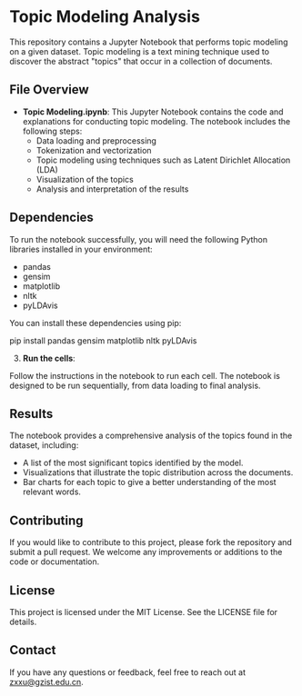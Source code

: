 # Topic Modeling Analysis

This repository contains a Jupyter Notebook that performs topic modeling on a given dataset. Topic modeling is a text mining technique used to discover the abstract "topics" that occur in a collection of documents.

## File Overview

- **Topic Modeling.ipynb**: This Jupyter Notebook contains the code and explanations for conducting topic modeling. The notebook includes the following steps:
  - Data loading and preprocessing
  - Tokenization and vectorization
  - Topic modeling using techniques such as Latent Dirichlet Allocation (LDA)
  - Visualization of the topics
  - Analysis and interpretation of the results

## Dependencies

To run the notebook successfully, you will need the following Python libraries installed in your environment:

- pandas
- gensim
- matplotlib
- nltk
- pyLDAvis

You can install these dependencies using pip:

pip install pandas gensim matplotlib nltk pyLDAvis


3. **Run the cells**:

Follow the instructions in the notebook to run each cell. The notebook is designed to be run sequentially, from data loading to final analysis.

## Results

The notebook provides a comprehensive analysis of the topics found in the dataset, including:

- A list of the most significant topics identified by the model.
- Visualizations that illustrate the topic distribution across the documents.
- Bar charts for each topic to give a better understanding of the most relevant words.

## Contributing

If you would like to contribute to this project, please fork the repository and submit a pull request. We welcome any improvements or additions to the code or documentation.

## License

This project is licensed under the MIT License. See the LICENSE file for details.

## Contact

If you have any questions or feedback, feel free to reach out at zxxu@gzist.edu.cn.

